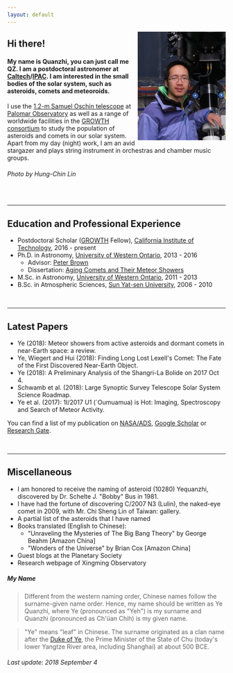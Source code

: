 ```yaml
---
layout: default
---
```


<img style="float: right;" src="me.jpg">

## Hi there!

#### My name is Quanzhi, you can just call me QZ. I am a postdoctoral astronomer at [Caltech](http://www.caltech.edu/)/[IPAC](http://www.ipac.caltech.edu/). I am interested in the small bodies of the solar system, such as asteroids, comets and meteoroids.

I use the [1.2-m Samuel Oschin telescope](http://www.astro.caltech.edu/palomar/about/telescopes/oschin.html) at [Palomar Observatory](http://www.astro.caltech.edu/palomar/homepage.html) as well as a range of worldwide facilities in the [GROWTH consortium](http://growth.caltech.edu/) to study the population of asteroids and comets in our solar system. Apart from my day (night) work, I am an avid stargazer and plays string instrument in orchestras and chamber music groups.

###### Photo by Hung-Chin Lin

<br>

* * *

## Education and Professional Experience

* Postdoctoral Scholar ([GROWTH](http://growth.caltech.edu/) Fellow), [California Institute of Technology](http://www.caltech.edu/), 2016 - present
* Ph.D. in Astronomy, [University of Western Ontario](http://www.uwo.ca/), 2013 - 2016
    * Advisor: [Peter Brown](http://meteor.uwo.ca/~pbrown/)
    * Dissertation: [Aging Comets and Their Meteor Showers](http://ir.lib.uwo.ca/etd/3903/)
* M.Sc. in Astronomy, [University of Western Ontario](http://www.uwo.ca/), 2011 - 2013
* B.Sc. in Atmospheric Sciences, [Sun Yat-sen University](http://www.sysu.edu.cn/), 2006 - 2010

<br>

* * *

## Latest Papers

* Ye (2018): Meteor showers from active asteroids and dormant comets in near-Earth space: a review.
* Ye, Wiegert and Hui (2018): Finding Long Lost Lexell's Comet: The Fate of the First Discovered Near-Earth Object.
* Ye (2018): A Preliminary Analysis of the Shangri-La Bolide on 2017 Oct 4.
* Schwamb et al. (2018): Large Synoptic Survey Telescope Solar System Science Roadmap.
* Ye et al. (2017): 1I/2017 U1 (`Oumuamua) is Hot: Imaging, Spectroscopy and Search of Meteor Activity.

You can find a list of my publication on [NASA/ADS](http://adsabs.harvard.edu/cgi-bin/nph-abs_connect?library&libname=Ye%27s+Refereed+Publication&libid=57e6ba2680), [Google Scholar](https://scholar.google.com/citations?user=F-w70dYAAAAJ&hl=en) or [Research Gate](https://www.researchgate.net/profile/Quan_Zhi_Ye).

<br>

* * *

## Miscellaneous

* I am honored to receive the naming of asteroid (10280) Yequanzhi, discovered by Dr. Schelte J. "Bobby" Bus in 1981.
* I have had the fortune of discovering C/2007 N3 (Lulin), the naked-eye comet in 2009, with Mr. Chi Sheng Lin of Taiwan: gallery.
* A partial list of the asteroids that I have named
* Books translated (English to Chinese):
    * "Unraveling the Mysteries of The Big Bang Theory" by George Beahm [Amazon China]
    * "Wonders of the Universe" by Brian Cox [Amazon China]
* Guest blogs at the Planetary Society
* Research webpage of Xingming Observatory

##### My Name

> Different from the western naming order, Chinese names follow the surname-given name order. Hence, my name should be written as Ye Quanzhi, where Ye (pronounced as "Yeh") is my surname and Quanzhi (pronounced as Ch'üan Chih) is my given name.

> "Ye" means "leaf" in Chinese. The surname originated as a clan name after the [Duke of Ye](https://en.wikipedia.org/wiki/Duke_of_Ye), the Prime Minister of the State of Chu (today's lower Yangtze River area, including Shanghai) at about 500 BCE.

###### Last update: 2018 September 4
